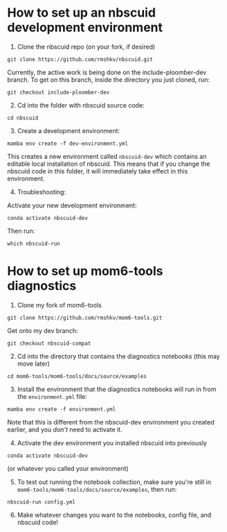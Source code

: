 # How to set up an nbscuid development environment

1. Clone the nbscuid repo (on your fork, if desired)

```
git clone https://github.com/rmshkv/nbscuid.git
```
Currently, the active work is being done on the include-ploomber-dev branch. To get on this branch, inside the directory you just cloned, run:

```
git checkout include-ploomber-dev
```
2. Cd into the folder with nbscuid source code:

```
cd nbscuid
```

3. Create a development environment:

```
mamba env create -f dev-environment.yml
```
This creates a new environment called `nbscuid-dev` which contains an editable local installation of nbscuid. This means that if you change the nbscuid code in this folder, it will immediately take effect in this environment.

4. Troubleshooting:

Activate your new development environment:

```
conda activate nbscuid-dev
```
Then run:

```
which nbscuid-run
```

# How to set up mom6-tools diagnostics

1. Clone my fork of mom6-tools

```
git clone https://github.com/rmshkv/mom6-tools.git
```

Get onto my dev branch:


```
git checkout nbscuid-compat
```
2. Cd into the directory that contains the diagnostics notebooks (this may move later)
```
cd mom6-tools/mom6-tools/docs/source/examples
```

3. Install the environment that the diagnostics notebooks will run in from the `environment.yml` file:
```
mamba env create -f environment.yml
```
Note that this is different from the nbscuid-dev environment you created earlier, and you *don't* need to activate it.

4. Activate the dev environment you installed nbscuid into previously
```
conda activate nbscuid-dev
```
(or whatever you called your environment)

5. To test out running the notebook collection, make sure you're still in `mom6-tools/mom6-tools/docs/source/examples`, then run:

```
nbscuid-run config.yml
```

6. Make whatever changes you want to the notebooks, config file, and nbscuid code!

